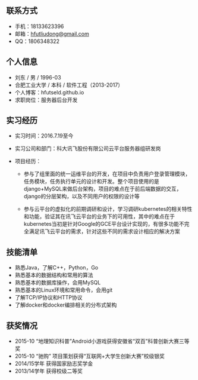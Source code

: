 ## 联系方式
* 手机：18133623396
* 邮箱：hfutliudong@gmail.com
* QQ：1806348322

## 个人信息
* 刘东 / 男 / 1996-03
* 合肥工业大学 / 本科 / 软件工程（2013-2017）
* 个人博客：hfutseld.github.io
* 求职岗位：服务器后台开发

## 实习经历
* 实习时间：2016.7.19至今
* 实习公司和部门：科大讯飞股份有限公司云平台服务器组研发岗
* 项目经历：

  * 参与了组里面的统一运维平台的开发，在项目中负责用户登录管理模块，任务模块，任务执行单元的设计和开发。整个项目使用的是django+MySQL来做后台架构，项目的难点在于前后端数据的交互，django的分层架构，以及不同用户的权限的设计等

  * 参与云平台的虚拟化的前期调研和设计，学习调研kubernetes的相关特性和功能，验证其在讯飞云平台的业务下的可用性，其中的难点在于kubernetes当初是针对Google的GCE平台设计实现的，有很多功能不完全满足讯飞云平台的需求，针对这些不同的需求设计相应的解决方案


## 技能清单
* 熟悉Java，了解C++，Python，Go
* 熟悉基本的数据结构和常用的算法
* 熟悉基本的数据库操作，会用MySQL
* 熟悉基本的Linux环境和常用命令，会用git
* 了解TCP/IP协议和HTTP协议
* 了解docker和docker编排相关的分布式架构

## 获奖情况
* 2015-10 “地理知识科普”Android小游戏获得安徽省“双百”科普创新大赛三等奖
* 2015-10  “驰购” 项目策划获得“互联网+大学生创新大赛”校级银奖
* 2014/15学年 获得国家励志奖学金
* 2013/14学年 获得校级二等奖

